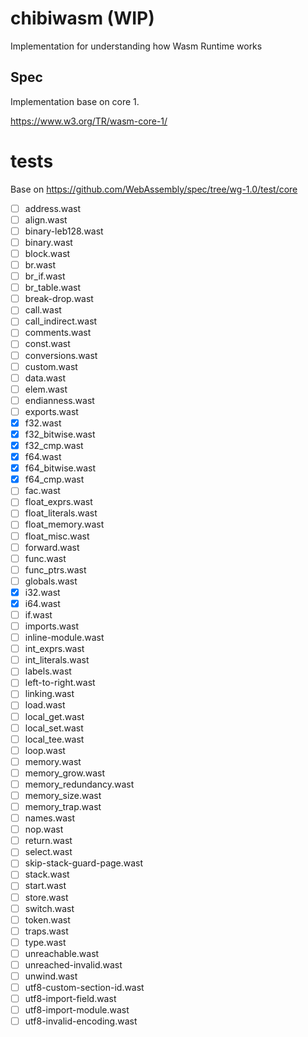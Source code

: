 # chibiwasm (WIP)
Implementation for understanding how Wasm Runtime works

## Spec
Implementation base on core 1.

https://www.w3.org/TR/wasm-core-1/

# tests
Base on https://github.com/WebAssembly/spec/tree/wg-1.0/test/core

- [ ] address.wast
- [ ] align.wast
- [ ] binary-leb128.wast
- [ ] binary.wast
- [ ] block.wast
- [ ] br.wast
- [ ] br_if.wast
- [ ] br_table.wast
- [ ] break-drop.wast
- [ ] call.wast
- [ ] call_indirect.wast
- [ ] comments.wast
- [ ] const.wast
- [ ] conversions.wast
- [ ] custom.wast
- [ ] data.wast
- [ ] elem.wast
- [ ] endianness.wast
- [ ] exports.wast
- [x] f32.wast
- [x] f32_bitwise.wast
- [x] f32_cmp.wast
- [x] f64.wast
- [x] f64_bitwise.wast
- [x] f64_cmp.wast
- [ ] fac.wast
- [ ] float_exprs.wast
- [ ] float_literals.wast
- [ ] float_memory.wast
- [ ] float_misc.wast
- [ ] forward.wast
- [ ] func.wast
- [ ] func_ptrs.wast
- [ ] globals.wast
- [x] i32.wast
- [x] i64.wast
- [ ] if.wast
- [ ] imports.wast
- [ ] inline-module.wast
- [ ] int_exprs.wast
- [ ] int_literals.wast
- [ ] labels.wast
- [ ] left-to-right.wast
- [ ] linking.wast
- [ ] load.wast
- [ ] local_get.wast
- [ ] local_set.wast
- [ ] local_tee.wast
- [ ] loop.wast
- [ ] memory.wast
- [ ] memory_grow.wast
- [ ] memory_redundancy.wast
- [ ] memory_size.wast
- [ ] memory_trap.wast
- [ ] names.wast
- [ ] nop.wast
- [ ] return.wast
- [ ] select.wast
- [ ] skip-stack-guard-page.wast
- [ ] stack.wast
- [ ] start.wast
- [ ] store.wast
- [ ] switch.wast
- [ ] token.wast
- [ ] traps.wast
- [ ] type.wast
- [ ] unreachable.wast
- [ ] unreached-invalid.wast
- [ ] unwind.wast
- [ ] utf8-custom-section-id.wast
- [ ] utf8-import-field.wast
- [ ] utf8-import-module.wast
- [ ] utf8-invalid-encoding.wast
